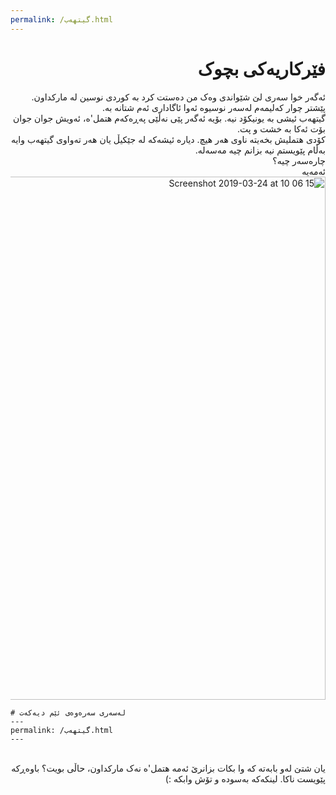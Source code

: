 ```yaml
---
permalink: /گیتهەب.html
---
```

<div dir="rtl">

# فێرکاریەکی بچوک

ئەگەر خوا سەری لێ شێواندی وەک من دەستت کرد بە کوردی نوسین لە مارکداون. پێشتر چوار کەلیمەم لەسەر نوسیوە ئەوا ئاگاداری ئەم شتانە بە.
<br/>
گیتهەب ئیشی بە یونیکۆد نیە. بۆیە ئەگەر پێی نەڵێی پەڕەکەم هتمل'ە، ئەویش جوان جوان بۆت ئەکا بە خشت و پت.
<br/>
کۆدی هتملیش بخەیتە ناوی هەر هیچ. دیارە ئیشەکە لە جێکیڵ یان هەر تەواوی گیتهەب وایە بەڵام پێویستم نیە بزانم چیە مەسەلە.
<br/>
چارەسەر چیە؟
<br/>
ئەمەیە
<img width="837" alt="Screenshot 2019-03-24 at 10 06 15" src="https://user-images.githubusercontent.com/408568/54877883-7fb30400-4e1c-11e9-9855-2c63bdf2af50.png">
<br/>
</div>

```
# لەسەری سەرەوەی ئێم دیەکەت
---
permalink: /گیتهەب.html
---
```
<br/>
<div dir="rtl">
یان شتێ لەو بابەتە کە وا بکات بزانرێ ئەمە هتمل'ە نەک مارکداون، حاڵی بویت؟ باوەڕکە پێویست ناکا. لینکەکە بەسودە و تۆش وابکە :)
</div>